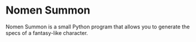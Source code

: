 # Nomen Summon

Nomen Summon is a small Python program that allows you to generate the specs of a fantasy-like character.

